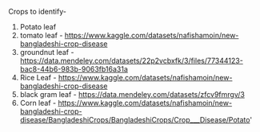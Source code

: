 Crops to identify-
1. Potato leaf
2. tomato leaf - https://www.kaggle.com/datasets/nafishamoin/new-bangladeshi-crop-disease
3. groundnut leaf - https://data.mendeley.com/datasets/22p2vcbxfk/3/files/77344123-bac8-44b6-983b-9063fb16a31a
4. Rice Leaf - https://www.kaggle.com/datasets/nafishamoin/new-bangladeshi-crop-disease
5. black gram leaf - https://data.mendeley.com/datasets/zfcv9fmrgv/3
6. Corn leaf - https://www.kaggle.com/datasets/nafishamoin/new-bangladeshi-crop-disease/BangladeshiCrops/BangladeshiCrops/Crop___Disease/Potato'